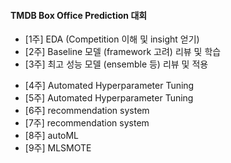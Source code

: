 #### TMDB Box Office Prediction 대회
- [1주] EDA (Competition 이해 및 insight 얻기)
- [2주] Baseline 모델 (framework 고려) 리뷰 및 학습
- [3주] 최고 성능 모델 (ensemble 등) 리뷰 및 적용

* [4주] Automated Hyperparameter Tuning
* [5주] Automated Hyperparameter Tuning
* [6주] recommendation system
* [7주] recommendation system
* [8주] autoML
* [9주] MLSMOTE
